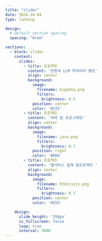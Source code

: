 ```yaml
---
title: "slider"
date: 2024-10-04
type: landing

design:
  # Default section spacing
  spacing: "6rem"

sections:
  - block: slider
    content:
      slides:
        - title: 프로젝트
          content: '한동대 LLM 빅데이터 캠프'
          align: center
          background:
            image:
              filename: bigdata.png
              filters:
                brightness: 0.5
            position: center
            color: '#333'
        - title: 프로젝트
          content: '자바 팀 프로그래밍'
          align: center
          background:
            image:
              filename: java.png
              filters:
                brightness: 0.7
            position: right
            color: '#666'
        - title: 프로젝트
          content: '웹서비스 설계 팀프로젝트 '
          align: center
          background:
            image:
              filename: htmlcssjs.png
              filters:
                brightness: 0.7
            position: center
            color: '#555'

    design:
      slide_height: '350px'
      is_fullscreen: false
      loop: true
      interval: 3000
---
```

